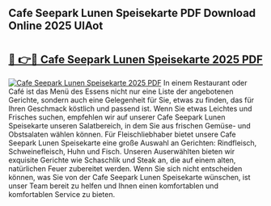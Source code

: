 ## Cafe Seepark Lunen Speisekarte PDF Download Online 2025 UlAot

# <h2><a href="http://gcaclf.nevu.top/?p=Cafe+Seepark+Lunen+Speisekarte">🔗 👉🔴 Cafe Seepark Lunen Speisekarte 2025 PDF</a></h2>

[![Cafe Seepark Lunen Speisekarte 2025 PDF](https://i.imgur.com/dBaPXMq.png)](http://gcaclf.nevu.top/?p=Cafe+Seepark+Lunen+Speisekarte)
In einem Restaurant oder Café ist das Menü des Essens nicht nur eine Liste der angebotenen Gerichte, sondern auch eine Gelegenheit für Sie, etwas zu finden, das für Ihren Geschmack köstlich und passend ist. Wenn Sie etwas Leichtes und Frisches suchen, empfehlen wir auf unserer Cafe Seepark Lunen Speisekarte unseren Salatbereich, in dem Sie aus frischen Gemüse- und Obstsalaten wählen können. Für Fleischliebhaber bietet unsere Cafe Seepark Lunen Speisekarte eine große Auswahl an Gerichten: Rindfleisch, Schweinefleisch, Huhn und Fisch. Unseren Auserwählten bieten wir exquisite Gerichte wie Schaschlik und Steak an, die auf einem alten, natürlichen Feuer zubereitet werden. Wenn Sie sich nicht entscheiden können, was Sie von der Cafe Seepark Lunen Speisekarte wünschen, ist unser Team bereit zu helfen und Ihnen einen komfortablen und komfortablen Service zu bieten.
